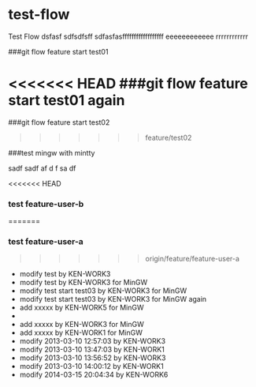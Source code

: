 test-flow
=========

Test Flow
dsfasf
sdfsdfsff 
sdfasfasffffffffffffffffff eeeeeeeeeeee rrrrrrrrrrrr 

###git flow feature start test01

<<<<<<< HEAD
###git flow feature start test01 again
=======
###git flow feature start test02
>>>>>>> feature/test02


###test mingw with mintty

sadf
sadf
af
d
f
sa
df

<<<<<<< HEAD
### test feature-user-b
=======
### test feature-user-a
>>>>>>> origin/feature/feature-user-a

* modify test by KEN-WORK3
* modify test by KEN-WORK3 for MinGW
* modify test start test03 by KEN-WORK3 for MinGW
* modify test start test03 by KEN-WORK3 for MinGW again
* add xxxxx by KEN-WORK5 for MinGW
* 
* add xxxxx by KEN-WORK3 for MinGW
* add xxxxx by KEN-WORK1 for MinGW
* modify 2013-03-10 12:57:03 by KEN-WORK3
* modify 2013-03-10 13:47:03 by KEN-WORK1
* modify 2013-03-10 13:56:52 by KEN-WORK3
* modify 2013-03-10 14:00:12 by KEN-WORK1
* modify 2014-03-15 20:04:34 by KEN-WORK6
